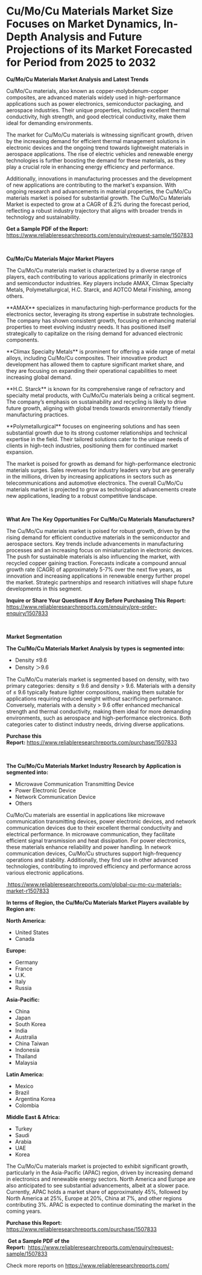 <p><h1>Cu/Mo/Cu Materials Market Size Focuses on Market Dynamics, In-Depth Analysis and Future Projections of its Market Forecasted for Period from 2025 to 2032</h1></p><p><strong>Cu/Mo/Cu Materials Market Analysis and Latest Trends</strong></p>
<p><p>Cu/Mo/Cu materials, also known as copper-molybdenum-copper composites, are advanced materials widely used in high-performance applications such as power electronics, semiconductor packaging, and aerospace industries. Their unique properties, including excellent thermal conductivity, high strength, and good electrical conductivity, make them ideal for demanding environments. </p><p>The market for Cu/Mo/Cu materials is witnessing significant growth, driven by the increasing demand for efficient thermal management solutions in electronic devices and the ongoing trend towards lightweight materials in aerospace applications. The rise of electric vehicles and renewable energy technologies is further boosting the demand for these materials, as they play a crucial role in enhancing energy efficiency and performance. </p><p>Additionally, innovations in manufacturing processes and the development of new applications are contributing to the market's expansion. With ongoing research and advancements in material properties, the Cu/Mo/Cu materials market is poised for substantial growth. The Cu/Mo/Cu Materials Market is expected to grow at a CAGR of 8.2% during the forecast period, reflecting a robust industry trajectory that aligns with broader trends in technology and sustainability.</p></p>
<p><strong>Get a Sample PDF of the Report:&nbsp;</strong> <a href="https://www.reliableresearchreports.com/enquiry/request-sample/1507833?utm_campaign=1581&utm_medium=2&utm_source=Github&utm_content=ia&utm_term=01022025&utm_id=cumocu-materials">https://www.reliableresearchreports.com/enquiry/request-sample/1507833</a></p>
<p>&nbsp;</p>
<p><strong>Cu/Mo/Cu Materials Major Market Players</strong></p>
<p><p>The Cu/Mo/Cu materials market is characterized by a diverse range of players, each contributing to various applications primarily in electronics and semiconductor industries. Key players include AMAX, Climax Specialty Metals, Polymetallurgical, H.C. Starck, and AOTCO Metal Finishing, among others.</p><p>**AMAX** specializes in manufacturing high-performance products for the electronics sector, leveraging its strong expertise in substrate technologies. The company has shown consistent growth, focusing on enhancing material properties to meet evolving industry needs. It has positioned itself strategically to capitalize on the rising demand for advanced electronic components.</p><p>**Climax Specialty Metals** is prominent for offering a wide range of metal alloys, including Cu/Mo/Cu composites. Their innovative product development has allowed them to capture significant market share, and they are focusing on expanding their operational capabilities to meet increasing global demand.</p><p>**H.C. Starck** is known for its comprehensive range of refractory and specialty metal products, with Cu/Mo/Cu materials being a critical segment. The company’s emphasis on sustainability and recycling is likely to drive future growth, aligning with global trends towards environmentally friendly manufacturing practices.</p><p>**Polymetallurgical** focuses on engineering solutions and has seen substantial growth due to its strong customer relationships and technical expertise in the field. Their tailored solutions cater to the unique needs of clients in high-tech industries, positioning them for continued market expansion.</p><p>The market is poised for growth as demand for high-performance electronic materials surges. Sales revenues for industry leaders vary but are generally in the millions, driven by increasing applications in sectors such as telecommunications and automotive electronics. The overall Cu/Mo/Cu materials market is projected to grow as technological advancements create new applications, leading to a robust competitive landscape.</p></p>
<p>&nbsp;</p>
<p><strong>What Are The Key Opportunities For Cu/Mo/Cu Materials Manufacturers?</strong></p>
<p><p>The Cu/Mo/Cu materials market is poised for robust growth, driven by the rising demand for efficient conductive materials in the semiconductor and aerospace sectors. Key trends include advancements in manufacturing processes and an increasing focus on miniaturization in electronic devices. The push for sustainable materials is also influencing the market, with recycled copper gaining traction. Forecasts indicate a compound annual growth rate (CAGR) of approximately 5-7% over the next five years, as innovation and increasing applications in renewable energy further propel the market. Strategic partnerships and research initiatives will shape future developments in this segment.</p></p>
<p><strong>Inquire or Share Your Questions If Any Before Purchasing This Report:</strong> <a href="https://www.reliableresearchreports.com/enquiry/pre-order-enquiry/1507833?utm_campaign=1581&utm_medium=2&utm_source=Github&utm_content=ia&utm_term=01022025&utm_id=cumocu-materials">https://www.reliableresearchreports.com/enquiry/pre-order-enquiry/1507833</a></p>
<p>&nbsp;</p>
<p><strong>Market Segmentation</strong></p>
<p><strong>The Cu/Mo/Cu Materials Market Analysis by types is segmented into:</strong></p>
<p><ul><li>Density ≤9.6</li><li>Density ＞9.6</li></ul></p>
<p><p>The Cu/Mo/Cu materials market is segmented based on density, with two primary categories: density ≤ 9.6 and density > 9.6. Materials with a density of ≤ 9.6 typically feature lighter compositions, making them suitable for applications requiring reduced weight without sacrificing performance. Conversely, materials with a density > 9.6 offer enhanced mechanical strength and thermal conductivity, making them ideal for more demanding environments, such as aerospace and high-performance electronics. Both categories cater to distinct industry needs, driving diverse applications.</p></p>
<p><strong>Purchase this Report:&nbsp;</strong><a href="https://www.reliableresearchreports.com/purchase/1507833?utm_campaign=1581&utm_medium=2&utm_source=Github&utm_content=ia&utm_term=01022025&utm_id=cumocu-materials">https://www.reliableresearchreports.com/purchase/1507833</a></p>
<p>&nbsp;</p>
<p><strong>The Cu/Mo/Cu Materials Market Industry Research by Application is segmented into:</strong></p>
<p><ul><li>Microwave Communication Transmitting Device</li><li>Power Electronic Device</li><li>Network Communication Device</li><li>Others</li></ul></p>
<p><p>Cu/Mo/Cu materials are essential in applications like microwave communication transmitting devices, power electronic devices, and network communication devices due to their excellent thermal conductivity and electrical performance. In microwave communication, they facilitate efficient signal transmission and heat dissipation. For power electronics, these materials enhance reliability and power handling. In network communication devices, Cu/Mo/Cu structures support high-frequency operations and stability. Additionally, they find use in other advanced technologies, contributing to improved efficiency and performance across various electronic applications.</p></p>
<p><a href="https://www.reliableresearchreports.com/global-cu-mo-cu-materials-market-r1507833?utm_campaign=1581&utm_medium=2&utm_source=Github&utm_content=ia&utm_term=01022025&utm_id=cumocu-materials">&nbsp;https://www.reliableresearchreports.com/global-cu-mo-cu-materials-market-r1507833</a></p>
<p><strong>In terms of Region, the Cu/Mo/Cu Materials Market Players available by Region are:</strong></p>
<p>
    <p> <strong> North America: </strong>
        <ul>
            <li>United States</li>
            <li>Canada</li>
        </ul>
        </p> 
    <p> <strong> Europe: </strong>
        <ul>
            <li>Germany</li>
            <li>France</li>
            <li>U.K.</li>
            <li>Italy</li>
            <li>Russia</li>
        </ul>
        </p> 
    <p> <strong> Asia-Pacific: </strong>
        <ul>
            <li>China</li>
            <li>Japan</li>
            <li>South Korea</li>
            <li>India</li>
            <li>Australia</li>
            <li>China Taiwan</li>
            <li>Indonesia</li>
            <li>Thailand</li>
            <li>Malaysia</li>
        </ul>
        </p> 
    <p> <strong> Latin America: </strong>
        <ul>
            <li>Mexico</li>
            <li>Brazil</li>
            <li>Argentina Korea</li>
            <li>Colombia</li>
        </ul>
        </p> 
    <p> <strong> Middle East & Africa: </strong>
        <ul>
            <li>Turkey</li>
            <li>Saudi</li>
            <li>Arabia</li>
            <li>UAE</li>
            <li>Korea</li>
        </ul>
    </p>
    </p>
<p><p>The Cu/Mo/Cu materials market is projected to exhibit significant growth, particularly in the Asia-Pacific (APAC) region, driven by increasing demand in electronics and renewable energy sectors. North America and Europe are also anticipated to see substantial advancements, albeit at a slower pace. Currently, APAC holds a market share of approximately 45%, followed by North America at 25%, Europe at 20%, China at 7%, and other regions contributing 3%. APAC is expected to continue dominating the market in the coming years.</p></p>
<p><strong>Purchase this Report: </strong><a href="https://www.reliableresearchreports.com/purchase/1507833?utm_campaign=1581&utm_medium=2&utm_source=Github&utm_content=ia&utm_term=01022025&utm_id=cumocu-materials">https://www.reliableresearchreports.com/purchase/1507833</a></p>
<p>&nbsp;<strong>Get a Sample PDF of the Report:&nbsp;&nbsp;</strong><a href="https://www.reliableresearchreports.com/enquiry/request-sample/1507833?utm_campaign=1581&utm_medium=2&utm_source=Github&utm_content=ia&utm_term=01022025&utm_id=cumocu-materials">https://www.reliableresearchreports.com/enquiry/request-sample/1507833</a></p>
<p><strong></strong></p>
<p>Check more reports on <a href="https://www.reliableresearchreports.com/?utm_campaign=1581&utm_medium=2&utm_source=Github&utm_content=ia&utm_term=01022025&utm_id=cumocu-materials">https://www.reliableresearchreports.com/</a></p>